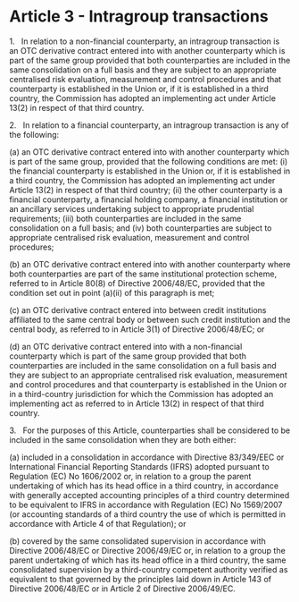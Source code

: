 # Article 3 - Intragroup transactions


1.   In relation to a non-financial counterparty, an intragroup transaction is an OTC derivative contract entered into with another counterparty which is part of the same group provided that both counterparties are included in the same consolidation on a full basis and they are subject to an appropriate centralised risk evaluation, measurement and control procedures and that counterparty is established in the Union or, if it is established in a third country, the Commission has adopted an implementing act under Article 13(2) in respect of that third country.

2.   In relation to a financial counterparty, an intragroup transaction is any of the following:

(a) an OTC derivative contract entered into with another counterparty which is part of the same group, provided that the following conditions are met: (i) the financial counterparty is established in the Union or, if it is established in a third country, the Commission has adopted an implementing act under Article 13(2) in respect of that third country; (ii) the other counterparty is a financial counterparty, a financial holding company, a financial institution or an ancillary services undertaking subject to appropriate prudential requirements; (iii) both counterparties are included in the same consolidation on a full basis; and (iv) both counterparties are subject to appropriate centralised risk evaluation, measurement and control procedures;

(b) an OTC derivative contract entered into with another counterparty where both counterparties are part of the same institutional protection scheme, referred to in Article 80(8) of Directive 2006/48/EC, provided that the condition set out in point (a)(ii) of this paragraph is met;

(c) an OTC derivative contract entered into between credit institutions affiliated to the same central body or between such credit institution and the central body, as referred to in Article 3(1) of Directive 2006/48/EC; or

(d) an OTC derivative contract entered into with a non-financial counterparty which is part of the same group provided that both counterparties are included in the same consolidation on a full basis and they are subject to an appropriate centralised risk evaluation, measurement and control procedures and that counterparty is established in the Union or in a third-country jurisdiction for which the Commission has adopted an implementing act as referred to in Article 13(2) in respect of that third country.

3.   For the purposes of this Article, counterparties shall be considered to be included in the same consolidation when they are both either:

(a) included in a consolidation in accordance with Directive 83/349/EEC or International Financial Reporting Standards (IFRS) adopted pursuant to Regulation (EC) No 1606/2002 or, in relation to a group the parent undertaking of which has its head office in a third country, in accordance with generally accepted accounting principles of a third country determined to be equivalent to IFRS in accordance with Regulation (EC) No 1569/2007 (or accounting standards of a third country the use of which is permitted in accordance with Article 4 of that Regulation); or

(b) covered by the same consolidated supervision in accordance with Directive 2006/48/EC or Directive 2006/49/EC or, in relation to a group the parent undertaking of which has its head office in a third country, the same consolidated supervision by a third-country competent authority verified as equivalent to that governed by the principles laid down in Article 143 of Directive 2006/48/EC or in Article 2 of Directive 2006/49/EC.
